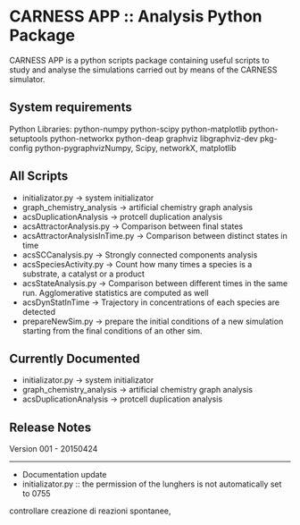 CARNESS APP :: Analysis Python Package
======================================

CARNESS APP is a python scripts package containing useful scripts to study and analyse the simulations carried out by means of the CARNESS simulator. 

System requirements
-------------------

Python Libraries: python-numpy python-scipy python-matplotlib python-setuptools python-networkx python-deap graphviz libgraphviz-dev pkg-config python-pygraphvizNumpy, Scipy, networkX, matplotlib

All Scripts
-----------

* initializator.py 				-> system initializator
* graph_chemistry_analysis		-> artificial chemistry graph analysis
* acsDuplicationAnalysis		-> protcell duplication analysis
* acsAttractorAnalysis.py 		-> Comparison between final states 
* acsAttractorAnalysisInTime.py -> Comparison between distinct states in time
* acsSCCanalysis.py 			-> Strongly connected components analysis
* acsSpeciesActivity.py 		-> Count how many times a species is a substrate, a catalyst or a product
* acsStateAnalysis.py 			-> Comparison between different times in the same run. Agglomerative statistics are computed as well
* acsDynStatInTime 				-> Trajectory in concentrations of each species are detected
* prepareNewSim.py 				-> prepare the initial conditions of a new simulation starting from the final conditions of an other sim. 

Currently Documented
--------------------

* initializator.py 				-> system initializator
* graph_chemistry_analysis		-> artificial chemistry graph analysis
* acsDuplicationAnalysis		-> protcell duplication analysis

Release Notes
-------------

Version 001 - 20150424
**********************

* Documentation update 
* initializator.py :: the permission of the lunghers is not automatically set to 0755 



controllare creazione di reazioni spontanee, 